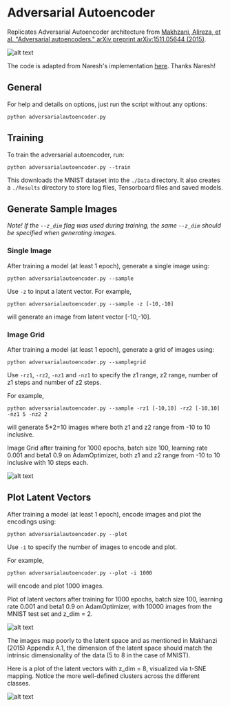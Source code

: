 # Adversarial Autoencoder
Replicates Adversarial Autoencoder architecture from [Makhzani, Alireza, et al. "Adversarial autoencoders." arXiv preprint arXiv:1511.05644 (2015)](https://arxiv.org/abs/1511.05644). 

![alt text](https://raw.githubusercontent.com/greentfrapp/adversarialautoencoder/master/basic_architecture.png "Basic Adversarial Autoencoder Architecture")

The code is adapted from Naresh's implementation [here](https://github.com/Naresh1318/Adversarial_Autoencoder). Thanks Naresh!

## General

For help and details on options, just run the script without any options:
```
python adversarialautoencoder.py
```

## Training

To train the adversarial autoencoder, run:
```
python adversarialautoencoder.py --train
```

This downloads the MNIST dataset into the `./Data` directory.
It also creates a `./Results` directory to store log files, Tensorboard files and saved models.

## Generate Sample Images

*Note! If the `--z_dim` flag was used during training, the same `--z_dim` should be specified when generating images.*

### Single Image

After training a model (at least 1 epoch), generate a single image using:
```
python adversarialautoencoder.py --sample
```

Use `-z` to input a latent vector.
For example, 
```
python adversarialautoencoder.py --sample -z [-10,-10]
```
will generate an image from latent vector [-10,-10].

### Image Grid

After training a model (at least 1 epoch), generate a grid of images using:
```
python adversarialautoencoder.py --samplegrid
```

Use `-rz1`, `-rz2`, `-nz1` and `-nz1` to specify the z1 range, z2 range, number of z1 steps and number of z2 steps.

For example,
```
python adversarialautoencoder.py --sample -rz1 [-10,10] -rz2 [-10,10] -nz1 5 -nz2 2
```
will generate 5\*2=10 images where both z1 and z2 range from -10 to 10 inclusive.

Image Grid after training for 1000 epochs, batch size 100, learning rate 0.001 and beta1 0.9 on AdamOptimizer, both z1 and z2 range from -10 to 10 inclusive with 10 steps each.

![alt text](https://raw.githubusercontent.com/greentfrapp/adversarialautoencoder/master/samplegrid.png "Sample Image Grid")

## Plot Latent Vectors

After training a model (at least 1 epoch), encode images and plot the encodings using:
```
python adversarialautoencoder.py --plot
```

Use `-i` to specify the number of images to encode and plot.

For example, 
```
python adversarialautoencoder.py --plot -i 1000
```
will encode and plot 1000 images.

Plot of latent vectors after training for 1000 epochs, batch size 100, learning rate 0.001 and beta1 0.9 on AdamOptimizer, with 10000 images from the MNIST test set and z_dim = 2.

![alt text](https://raw.githubusercontent.com/greentfrapp/adversarialautoencoder/master/plot.png "Latent Space Plot")

The images map poorly to the latent space and as mentioned in Makhanzi (2015) Appendix A.1, the dimension of the latent space should match the intrinsic dimensionality of the data (5 to 8 in the case of MNIST).

Here is a plot of the latent vectors with z_dim = 8, visualized via t-SNE mapping. Notice the more well-defined clusters across the different classes.

![alt text](https://raw.githubusercontent.com/greentfrapp/adversarialautoencoder/master/plot2.png "Latent Space Plot")

